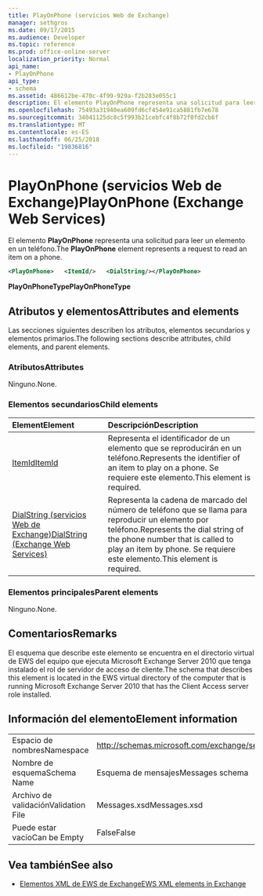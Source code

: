 ```yaml
---
title: PlayOnPhone (servicios Web de Exchange)
manager: sethgros
ms.date: 09/17/2015
ms.audience: Developer
ms.topic: reference
ms.prod: office-online-server
localization_priority: Normal
api_name:
- PlayOnPhone
api_type:
- schema
ms.assetid: 486612be-470c-4f99-929a-f2b283e055c1
description: El elemento PlayOnPhone representa una solicitud para leer un elemento en un teléfono.
ms.openlocfilehash: 75493a31940ea609fd6cf454e91ca5881fb7e678
ms.sourcegitcommit: 34041125dc8c5f993b21cebfc4f8b72f0fd2cb6f
ms.translationtype: MT
ms.contentlocale: es-ES
ms.lasthandoff: 06/25/2018
ms.locfileid: "19836816"
---
```

# <a name="playonphone-exchange-web-services"></a><span data-ttu-id="ec921-103">PlayOnPhone (servicios Web de Exchange)</span><span class="sxs-lookup"><span data-stu-id="ec921-103">PlayOnPhone (Exchange Web Services)</span></span>

<span data-ttu-id="ec921-104">El elemento **PlayOnPhone** representa una solicitud para leer un elemento en un teléfono.</span><span class="sxs-lookup"><span data-stu-id="ec921-104">The **PlayOnPhone** element represents a request to read an item on a phone.</span></span> 
  
```xml
<PlayOnPhone>   <ItemId/>   <DialString/></PlayOnPhone>
```

 <span data-ttu-id="ec921-105">**PlayOnPhoneType**</span><span class="sxs-lookup"><span data-stu-id="ec921-105">**PlayOnPhoneType**</span></span>
## <a name="attributes-and-elements"></a><span data-ttu-id="ec921-106">Atributos y elementos</span><span class="sxs-lookup"><span data-stu-id="ec921-106">Attributes and elements</span></span>

<span data-ttu-id="ec921-107">Las secciones siguientes describen los atributos, elementos secundarios y elementos primarios.</span><span class="sxs-lookup"><span data-stu-id="ec921-107">The following sections describe attributes, child elements, and parent elements.</span></span>
  
### <a name="attributes"></a><span data-ttu-id="ec921-108">Atributos</span><span class="sxs-lookup"><span data-stu-id="ec921-108">Attributes</span></span>

<span data-ttu-id="ec921-109">Ninguno.</span><span class="sxs-lookup"><span data-stu-id="ec921-109">None.</span></span>
  
### <a name="child-elements"></a><span data-ttu-id="ec921-110">Elementos secundarios</span><span class="sxs-lookup"><span data-stu-id="ec921-110">Child elements</span></span>

|<span data-ttu-id="ec921-111">**Element**</span><span class="sxs-lookup"><span data-stu-id="ec921-111">**Element**</span></span>|<span data-ttu-id="ec921-112">**Descripción**</span><span class="sxs-lookup"><span data-stu-id="ec921-112">**Description**</span></span>|
|:-----|:-----|
|[<span data-ttu-id="ec921-113">ItemId</span><span class="sxs-lookup"><span data-stu-id="ec921-113">ItemId</span></span>](itemid.md) <br/> |<span data-ttu-id="ec921-114">Representa el identificador de un elemento que se reproducirán en un teléfono.</span><span class="sxs-lookup"><span data-stu-id="ec921-114">Represents the identifier of an item to play on a phone.</span></span> <span data-ttu-id="ec921-115">Se requiere este elemento.</span><span class="sxs-lookup"><span data-stu-id="ec921-115">This element is required.</span></span>  <br/> |
|[<span data-ttu-id="ec921-116">DialString (servicios Web de Exchange)</span><span class="sxs-lookup"><span data-stu-id="ec921-116">DialString (Exchange Web Services)</span></span>](dialstring-exchange-web-services.md) <br/> |<span data-ttu-id="ec921-117">Representa la cadena de marcado del número de teléfono que se llama para reproducir un elemento por teléfono.</span><span class="sxs-lookup"><span data-stu-id="ec921-117">Represents the dial string of the phone number that is called to play an item by phone.</span></span> <span data-ttu-id="ec921-118">Se requiere este elemento.</span><span class="sxs-lookup"><span data-stu-id="ec921-118">This element is required.</span></span>  <br/> |
   
### <a name="parent-elements"></a><span data-ttu-id="ec921-119">Elementos principales</span><span class="sxs-lookup"><span data-stu-id="ec921-119">Parent elements</span></span>

<span data-ttu-id="ec921-120">Ninguno.</span><span class="sxs-lookup"><span data-stu-id="ec921-120">None.</span></span>
  
## <a name="remarks"></a><span data-ttu-id="ec921-121">Comentarios</span><span class="sxs-lookup"><span data-stu-id="ec921-121">Remarks</span></span>

<span data-ttu-id="ec921-122">El esquema que describe este elemento se encuentra en el directorio virtual de EWS del equipo que ejecuta Microsoft Exchange Server 2010 que tenga instalado el rol de servidor de acceso de cliente.</span><span class="sxs-lookup"><span data-stu-id="ec921-122">The schema that describes this element is located in the EWS virtual directory of the computer that is running Microsoft Exchange Server 2010 that has the Client Access server role installed.</span></span>
  
## <a name="element-information"></a><span data-ttu-id="ec921-123">Información del elemento</span><span class="sxs-lookup"><span data-stu-id="ec921-123">Element information</span></span>

|||
|:-----|:-----|
|<span data-ttu-id="ec921-124">Espacio de nombres</span><span class="sxs-lookup"><span data-stu-id="ec921-124">Namespace</span></span>  <br/> |http://schemas.microsoft.com/exchange/services/2006/messages  <br/> |
|<span data-ttu-id="ec921-125">Nombre de esquema</span><span class="sxs-lookup"><span data-stu-id="ec921-125">Schema Name</span></span>  <br/> |<span data-ttu-id="ec921-126">Esquema de mensajes</span><span class="sxs-lookup"><span data-stu-id="ec921-126">Messages schema</span></span>  <br/> |
|<span data-ttu-id="ec921-127">Archivo de validación</span><span class="sxs-lookup"><span data-stu-id="ec921-127">Validation File</span></span>  <br/> |<span data-ttu-id="ec921-128">Messages.xsd</span><span class="sxs-lookup"><span data-stu-id="ec921-128">Messages.xsd</span></span>  <br/> |
|<span data-ttu-id="ec921-129">Puede estar vacío</span><span class="sxs-lookup"><span data-stu-id="ec921-129">Can be Empty</span></span>  <br/> |<span data-ttu-id="ec921-130">False</span><span class="sxs-lookup"><span data-stu-id="ec921-130">False</span></span>  <br/> |
   
## <a name="see-also"></a><span data-ttu-id="ec921-131">Vea también</span><span class="sxs-lookup"><span data-stu-id="ec921-131">See also</span></span>



- [<span data-ttu-id="ec921-132">Elementos XML de EWS de Exchange</span><span class="sxs-lookup"><span data-stu-id="ec921-132">EWS XML elements in Exchange</span></span>](ews-xml-elements-in-exchange.md)

